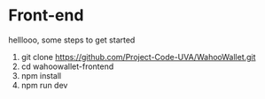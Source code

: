# Front-end
helllooo, some steps to get started
1. git clone https://github.com/Project-Code-UVA/WahooWallet.git
2. cd wahoowallet-frontend
3. npm install
4. npm run dev
